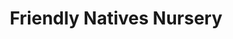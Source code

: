 ---
title: "Friendly Natives Nursery"
url: /fredericksburg/friendly-natives-nursery/
shop: Garten-Center
---
